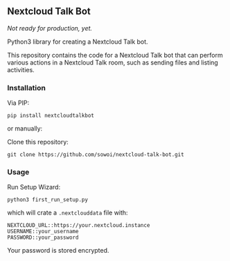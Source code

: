 ## Nextcloud Talk Bot

*Not ready for production, yet.*

Python3 library for creating a Nextcloud Talk bot. 

This repository contains the code for a Nextcloud Talk bot that can perform various actions in a Nextcloud Talk room, such as sending files and listing activities.

### Installation

Via PIP:

```
pip install nextcloudtalkbot
```

or manually:

Clone this repository:

```
git clone https://github.com/sowoi/nextcloud-talk-bot.git
```


### Usage

Run Setup Wizard:
```
python3 first_run_setup.py
```

which will crate a `.nextclouddata` file with:

```
NEXTCLOUD_URL::https://your.nextcloud.instance
USERNAME::your_username
PASSWORD::your_password
```
Your password is stored encrypted.


